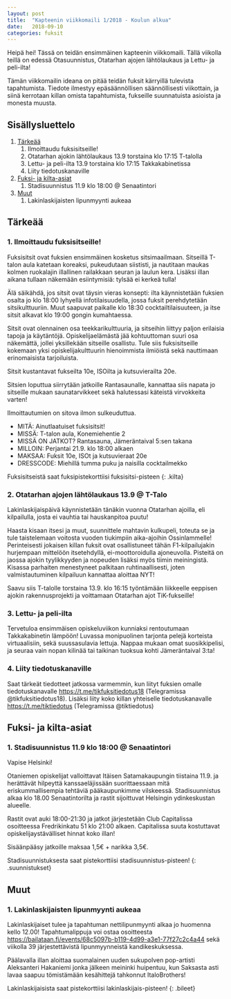 ```yaml
---
layout: post
title:  "Kapteenin viikkomaili 1/2018 - Koulun alkua"
date:   2018-09-10
categories: fuksit
---
```


Heipä hei! Tässä on teidän ensimmäinen kapteenin viikkomaili. Tällä viikolla teillä on edessä Otasuunnistus, Otatarhan ajojen lähtölaukaus ja Lettu- ja peli-ilta!

Tämän viikkomailin ideana on pitää teidän fuksit kärryillä tulevista tapahtumista. Tiedote ilmestyy epäsäännöllisen säännöllisesti viikottain, ja siinä kerrotaan killan omista tapahtumista, fukseille suunnatuista asioista ja monesta muusta.

## Sisällysluettelo
1.	[Tärkeää](#tärkeää)
	1. Ilmoittaudu fuksisitseille!
	2. Otatarhan ajokin lähtölaukaus 13.9 torstaina klo 17:15 T-talolla
	3. Lettu- ja peli-ilta 13.9 torstaina klo 17:15 Takkakabinetissa
	4. Liity tiedotuskanaville
2. [Fuksi- ja kilta-asiat](#fuksi--ja-kilta-asiat)
	1. Stadisuunnistus 11.9 klo 18:00 @ Senaatintori
3. [Muut](#muut)
	1. Lakinlaskijaisten lipunmyynti aukeaa

## Tärkeää

### 1. Ilmoittaudu fuksisitseille!
Fuksisitsit ovat fuksien ensimmäinen kosketus sitsimaailmaan. Sitseillä T-talon aula katetaan koreaksi, pukeudutaan siististi, ja nautitaan maukas kolmen ruokalajin illallinen railakkaan seuran ja laulun kera. Lisäksi illan aikana tullaan näkemään esiintymisiä: tylsää ei kerkeä tulla!

Älä säikähdä, jos sitsit ovat täysin vieras konsepti: ilta käynnistetään fuksien osalta jo klo 18:00 lyhyellä infotilaisuudella, jossa fuksit perehdytetään sitsikulttuuriin. Muut saapuvat paikalle klo 18:30 cocktailtilaisuuteen, ja itse sitsit alkavat klo 19:00 gongin kumahtaessa.

Sitsit ovat olennainen osa teekkarikulttuuria, ja sitseihin liittyy paljon erilaisia tapoja ja käytäntöjä. Opiskelijaelämästä jää kohtuuttoman suuri osa näkemättä, jollei yksillekään sitseille osallistu. Tule siis fuksisitseille kokemaan yksi opiskelijakulttuurin hienoimmista ilmiöistä sekä nauttimaan erinomaisista tarjoiluista.

Sitsit kustantavat fukseilta 10e, ISOilta ja kutsuvierailta 20e.

Sitsien loputtua siirrytään jatkoille Rantasaunalle, kannattaa siis napata jo sitseille mukaan saunatarvikkeet sekä halutessasi käteistä virvokkeita varten!

Ilmoittautumien on sitova ilmon sulkeuduttua.

* MITÄ: Ainutlaatuiset fuksisitsit!
* MISSÄ: T-talon aula, Konemiehentie 2
* MISSÄ ON JATKOT? Rantasauna, Jämeräntaival 5:sen takana
* MILLOIN: Perjantai 21.9. klo 18:00 alkaen
* MAKSAA: Fuksit 10e, ISOt ja kutsuvieraat 20e
* DRESSCODE: Miehillä tumma puku ja naisilla cocktailmekko

Fuksisitseistä saat fuksipistekorttiisi fuksisitsi-pisteen
{: .kilta}

### 2. Otatarhan ajojen lähtölaukaus 13.9 @ T-Talo
Lakinlaskijaispäivä käynnistetään tänäkin vuonna Otatarhan ajoilla, eli kilpailulla, josta ei vauhtia tai hauskanpitoa puutu!

Haasta kisaan itsesi ja muut, suunnittele mahtavin kulkupeli, toteuta se ja tule taistelemaan voitosta vuoden tiukimpiin aika-ajoihin Ossinlammelle! Perinteisesti jokaisen killan fuksit ovat osallistuneet tähän F1-kilpailujakin hurjempaan mittelöön itsetehdyllä, ei-moottoroidulla ajoneuvolla. Pisteitä on jaossa ajokin tyylikkyyden ja nopeuden lisäksi myös tiimin meiningistä. Kisassa parhaiten menestyneet palkitaan ruhtinaallisesti, joten valmistautuminen kilpailuun kannattaa aloittaa NYT!

Saavu siis T-talolle torstaina 13.9. klo 16:15 työntämään liikkeelle eeppisen ajokin rakennusprojekti ja voittamaan Otatarhan ajot TiK-fukseille!

### 3. Lettu- ja peli-ilta
Tervetuloa ensimmäisen opiskeluviikon kunniaksi rentoutumaan Takkakabinetin lämpöön! Luvassa monipuolinen tarjonta pelejä korteista virtuaalisiin, sekä suussasulavia lettuja. Nappaa mukaan omat suosikkipelisi, ja seuraa vain nopan kilinää tai taikinan tuoksua kohti Jämeräntaival 3:ta!

### 4. Liity tiedotuskanaville
Saat tärkeät tiedotteet jatkossa varmemmin, kun liityt fuksien omalle tiedotuskanavalle <https://t.me/tikfuksitiedotus18> (Telegramissa @tikfuksitiedotus18). Lisäksi liity koko killan yhteiselle tiedotuskanavalle <https://t.me/tiktiedotus> (Telegramissa @tiktiedotus)


## Fuksi- ja kilta-asiat

### 1. Stadisuunnistus 11.9 klo 18:00 @ Senaatintori

Vapise Helsinki!

Otaniemen opiskelijat valloittavat Itäisen Satamakaupungin tiistaina 11.9. ja herättävät hilpeyttä kanssaeläjissään suorittaessaan mitä eriskummallisempia tehtäviä pääkaupunkimme vilskeessä. Stadisuunnistus alkaa klo 18.00 Senaatintorilta ja rastit sijoittuvat Helsingin ydinkeskustan alueelle.

Rastit ovat auki 18:00-21:30 ja jatkot järjestetään Club Capitalissa osoitteessa Fredrikinkatu 51 klo 21:00 alkaen. Capitalissa suuta kostuttavat opiskelijaystävälliset hinnat koko illan!

Sisäänpääsy jatkoille maksaa 1,5€ + narikka 3,5€.

Stadisuunnistuksesta saat pistekorttiisi stadisuunnistus-pisteen!
{: .suunnistukset}

## Muut

### 1. Lakinlaskijaisten lipunmyynti aukeaa

Lakinlaskijaiset tulee ja tapahtuman nettilipunmyynti alkaa jo huomenna kello 12.00!
Tapahtumalippuja voi ostaa osoitteesta <https://bailataan.fi/events/68c5097b-b119-4d99-a3e1-77f27c2c4a44> sekä viikolla 39 järjestettävistä lipunmyynneistä kandikeskuksessa. 

Päälavalla illan aloittaa suomalainen uuden sukupolven pop-artisti Aleksanteri Hakaniemi jonka jälkeen meininki huipentuu, kun Saksasta asti lavaa saapuu tömistämään kesähittejä tahkonnut ItaloBrothers!

Lakinlaskijaisista saat pistekorttiisi lakinlaskijais-pisteen!
{: .bileet}
